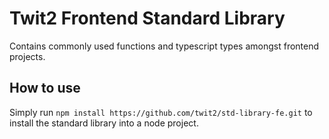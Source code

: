 # Twit2 Frontend Standard Library

Contains commonly used functions and typescript types amongst frontend projects.

## How to use

Simply run `npm install https://github.com/twit2/std-library-fe.git` to install the standard library into a node project.